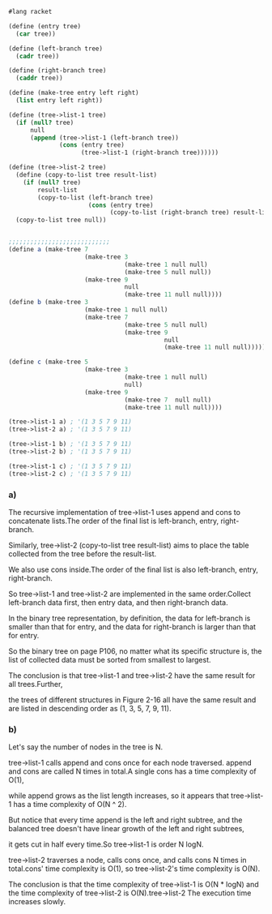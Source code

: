 ```Scheme
#lang racket

(define (entry tree)
  (car tree))

(define (left-branch tree)
  (cadr tree))

(define (right-branch tree)
  (caddr tree))

(define (make-tree entry left right)
  (list entry left right))

(define (tree->list-1 tree)
  (if (null? tree)
      null 
      (append (tree->list-1 (left-branch tree))
              (cons (entry tree)
                    (tree->list-1 (right-branch tree))))))

(define (tree->list-2 tree)
  (define (copy-to-list tree result-list)
    (if (null? tree)
        result-list
        (copy-to-list (left-branch tree)
                      (cons (entry tree)
                            (copy-to-list (right-branch tree) result-list)))))
  (copy-to-list tree null))


;;;;;;;;;;;;;;;;;;;;;;;;;;;;
(define a (make-tree 7
                     (make-tree 3
                                (make-tree 1 null null)
                                (make-tree 5 null null))
                     (make-tree 9
                                null 
                                (make-tree 11 null null))))
(define b (make-tree 3
                     (make-tree 1 null null)
                     (make-tree 7
                                (make-tree 5 null null)
                                (make-tree 9
                                           null
                                           (make-tree 11 null null)))))

(define c (make-tree 5
                     (make-tree 3
                                (make-tree 1 null null)
                                null)
                     (make-tree 9
                                (make-tree 7  null null)
                                (make-tree 11 null null))))

(tree->list-1 a) ; '(1 3 5 7 9 11)
(tree->list-2 a) ; '(1 3 5 7 9 11)

(tree->list-1 b) ; '(1 3 5 7 9 11)
(tree->list-2 b) ; '(1 3 5 7 9 11)

(tree->list-1 c) ; '(1 3 5 7 9 11)
(tree->list-2 c) ; '(1 3 5 7 9 11)
```

### a)
The recursive implementation of tree->list-1 uses append and cons to concatenate lists.The order of the final list is left-branch, entry, right-branch.

Similarly, tree->list-2 (copy-to-list tree result-list) aims to place the table collected from the tree before the result-list.

We also use cons inside.The order of the final list is also left-branch, entry, right-branch.

So tree->list-1 and tree->list-2 are implemented in the same order.Collect left-branch data first, then entry data, and then right-branch data.

In the binary tree representation, by definition, the data for left-branch is smaller than that for entry, and the data for right-branch is larger than that for entry.

So the binary tree on page P106, no matter what its specific structure is, the list of collected data must be sorted from smallest to largest.

The conclusion is that tree->list-1 and tree->list-2 have the same result for all trees.Further, 

the trees of different structures in Figure 2-16 all have the same result and are listed in descending order as (1, 3, 5, 7, 9, 11).

### b)
Let's say the number of nodes in the tree is N.

tree->list-1 calls append and cons once for each node traversed. append and cons are called N times in total.A single cons has a time complexity of O(1), 

while append grows as the list length increases, so it appears that tree->list-1 has a time complexity of O(N ^ 2).

But notice that every time append is the left and right subtree, and the balanced tree doesn't have linear growth of the left and right subtrees, 

it gets cut in half every time.So tree->list-1 is order N logN.

tree->list-2 traverses a node, calls cons once, and calls cons N times in total.cons' time complexity is O(1), so tree->list-2's time complexity is O(N).

The conclusion is that the time complexity of tree->list-1 is O(N * logN) and the time complexity of tree->list-2 is O(N).tree->list-2 The execution time increases slowly.
